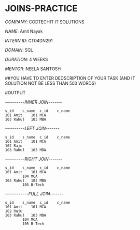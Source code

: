 # JOINS-PRACTICE
*COMPANY*:  CODTECHIT IT SOLUTIONS

*NAME*: Amit Nayak

*INTERN ID*: CT04DN291

*DOMAIN*: SQL

*DURATION*: 4 WEEKS

*MENTOR*: NEELA SANTOSH

##YOU HAVE TO ENTER DEDSCRIPTION OF YOUR TASK (AND IT SOLUTION NOT BE LESS THAN 500 WORDS)

#OUTPUT

----------*INNER JOIN*-------

	s_id	s_name	c_id	c_name
	101	Amit	101	MCA
	103	Rahul	103	MBA
 

 ----------*LEFT JOIN*-------
 
 	s_id	s_name	c_id	c_name
	101	Amit	101	MCA
	102	Raju		
	103	Rahul	103	MBA
 
 ----------*RIGHT JOIN*-------
 
 	s_id	s_name	c_id	c_name
	101	Amit	101	MCA
			104	MCA
	103	Rahul	103	MBA
			105	B-Tech
   
   ------------*FULL JOIN*-------
   
   	s_id	s_name	c_id	c_name
	101	Amit	101	MCA
	102	Raju		
	103	Rahul	103	MBA
			104	MCA
			105	B-Tech
	
